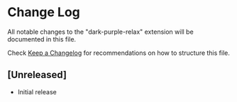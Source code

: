 # Change Log

All notable changes to the "dark-purple-relax" extension will be documented in this file.

Check [Keep a Changelog](http://keepachangelog.com/) for recommendations on how to structure this file.

## [Unreleased]

- Initial release
